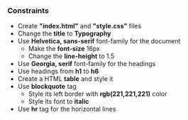 ### Constraints
 * Create **"index.html"** and **"style.css"** files
 * Change the **title** to **Typography**
 * Use **Helvetica, sans-serif**  font-family for the document
	* Make the **font-size** 16px
	* Change the **line-height** to 1.5
 * Use **Georgia, serif** font-family for the headings	
 * Use headings from **h1** to **h6**
 * Create a HTML **table** and style it
 * Use **blockquote** tag
	* Style its left border with **rgb(221,221,221)** color
	* Style its font to **italic**
 * Use **hr** tag for the horizontal lines
